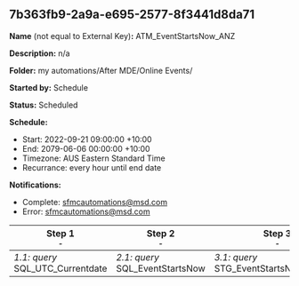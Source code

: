 ## 7b363fb9-2a9a-e695-2577-8f3441d8da71

**Name** (not equal to External Key)**:** ATM_EventStartsNow_ANZ

**Description:** n/a

**Folder:** my automations/After MDE/Online Events/

**Started by:** Schedule

**Status:** Scheduled

**Schedule:**

* Start: 2022-09-21 09:00:00 +10:00
* End: 2079-06-06 00:00:00 +10:00
* Timezone: AUS Eastern Standard Time
* Recurrance: every hour until end date

**Notifications:**

* Complete: sfmcautomations@msd.com
* Error: sfmcautomations@msd.com

| Step 1<br>_<small>-</small>_ | Step 2<br>_<small>-</small>_ | Step 3<br>_<small>-</small>_ | Step 4<br>_<small>-</small>_ |
| --- | --- | --- | --- |
| _1.1: query_<br>SQL_UTC_Currentdate | _2.1: query_<br>SQL_EventStartsNow | _3.1: query_<br>STG_EventStartsNow_Dummy | _4.1: journeyEntry_<br>J_OE_Reminder_2_start_now_ANZ |
